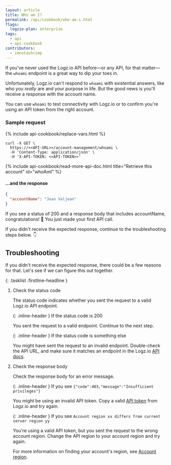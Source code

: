 ```yaml
---
layout: article
title: Who am I?
permalink: /api/cookbook/who-am-i.html
flags:
  logzio-plan: enterprise
tags:
  - api
  - api-cookbook
contributors:
  - imnotashrimp
---
```


If you've never used the Logz.io API before—or any API, for that matter—the `whoami` endpoint is a great way to dip your toes in.

Unfortunately, Logz.io can't respond to `whoami` with existential answers, like who you _really_ are and your purpose in life.
But the good news is you'll receive a response with the account name.

You can use `whoami` to test connectivity with Logz.io or to confirm you're using an API token from the right account.

### Sample request

{% include api-cookbook/replace-vars.html %}

```shell
curl -X GET \
  https://<<API-URL>>/account-management/whoami \
  -H 'Content-Type: application/json' \
  -H 'X-API-TOKEN: <<API-TOKEN>>'
```

{% include api-cookbook/read-more-api-doc.html title="Retrieve this account" id="whoAmI" %}

#### ...and the response

```json
{
  "accountName": "Jean Valjean"
}
```

If you see a status of 200 and a response body that includes accountName, congratulations! 🎉
You just made your first API call.

If you didn't receive the expected response, continue to the troubleshooting steps below. 👇

## Troubleshooting

If you didn't receive the expected response, there could be a few reasons for that.
Let's see if we can figure this out together.

{: .tasklist .firstline-headline }
1. Check the status code

    The status code indicates whether you sent the request to a valid Logz.io API endpoint.

    {: .inline-header }
    If the status code is 200

    You sent the request to a valid endpoint.
    Continue to the next step.

    {: .inline-header }
    If the status code is something else

    You might have sent the request to an invalid endpoint.
    Double-check the API URL, and make sure it matches an endpoint in the Logz.io [API docs]({{site.baseurl}}/api/).

2. Check the response body

    Check the response body for an error message.

    {: .inline-header }
    If you see `{"code":403,"message":"Insufficient privileges"}`

    You might be using an invalid API token.
    Copy a valid [API token](https://app.logz.io/#/dashboard/settings/api-tokens) from Logz.io and try again.

    {: .inline-header }
    If you see `Account region xx differs from current server region yy`

    You're using a valid API token, but you sent the request to the wrong account region.
    Change the API region to your account region and try again.

    For more information on finding your account's region, see [Account region]({{site.baseurl}}/user-guide/accounts/account-region.html).